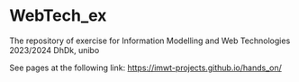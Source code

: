 # WebTech_ex

The repository of exercise for Information Modelling and Web Technologies 2023/2024
DhDk, unibo

See pages at the following link:
https://imwt-projects.github.io/hands_on/
